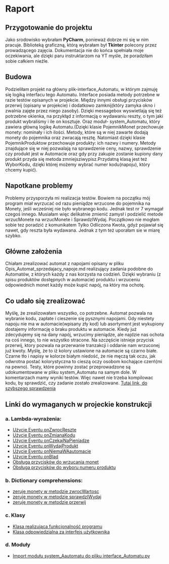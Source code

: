 # Raport
## Przygotowanie do projektu
Jako srodowisko wybrałam **PyCharm**, ponieważ dobrze mi się w nim pracuje.
Biblioteką graficzną, którą wybrałam był **Tkinter** polecony przez prowadzącego zajęcia. 
Dokumentacja nie do końca spełniała moje oczekiwania, ale dzięki paru instruktarzom na YT myśle, że poradziłam 
sobie całkiem nieźle.

## Budowa
Podzieliłam projekt na główny plik-interface_Automatu, w którym zajmuję się logiką interfacu tego Automatu. Interface posiada metody potrzebne w razie testów opisanych w projekcie. 
Między innymi obsługi przycisków przerwij (opisany w projekcie) i dodatkowo zamknij(który zamyka okno i zwalnia zajęte przez niego zasoby).
Dzięki messagebox wyswietlają się też potrzebne okienka, na przykłąd z informacją o wydawaniu reszty, o tym jaki produkt wybraliśmy i ile on kosztuje.
Oraz moduł- system_Automatu, który zawiera główną logikę Automatu.(Dzięki klasie PojemnikMonet przechowuje monety: nominały i ich ilości. 
Metody, które są w niej zawarte dodają monety do pojemnika oraz zwracają resztę. Natomiast dzięki klasie PojemnikProduktow przechowuje produkty: ich nazwy i numery. 
Metody znajdujące się w niej pozwalają na sprawdzenie ceny, nazwy, sprawdzenie czy produkt jest w Automacie oraz gdy przy zakupie zostanie kupiony dany produkt przyda się metoda 
zmniejsziwypisz.Przydatną klasą jest też WyborKodu, dzięki której możemy wybrać numer kodu(napoju), który chcemy kupić).

## Napotkane problemy
Problemy przysporzyła mi realizacja testów. Bowiem na początku mój program miał wyrzucać od razu pieniądze wrzucone do pojemnika na Monety, jeśli wcześniej nie było wybranego kodu.
Jednak test nr 7 wymagał czegoś innego. Musiałam więc delikatnie zmienić zamysł i podzielić metode wrzucMonete na wrzucMonete i SprawdzIWydaj.
Początkowo nie mogłam sobie tez poradzić z komunikatem Tylko Odliczona Kwota, gdyż pojawiał się nawet, gdy reszta była wydawana. Jednak z tym też uporałam sie w miarę szybko.

## Główne założenia
Chiałam zrealizować automat z napojami opisany w pliku Opis_Automat_sprzedajacy_napoje.md realizujący zadania podobne do Automatów, z których każdy z nas korzysta na codzień.
Dzięki wybraniu (z spisu produktów dostępnych w automacie) produktu i wrzuceniu odpowiednich monet każdy może kupić napój, na który ma ochotę. 

## Co udało się zrealizować
Myślę, że zrealizowałam wszystko, co potrzebne. Automat pozwala na wybranie kodu, zapłate i cieszenie się pysznymi napojami. Gdy niestety napoju nie ma w automacie(wpisany zły kod)
lub asortyment jest wykupiony dostajemy informację o braku produktu w automacie. Kiedy już zdecydujemy się na dany napój, wrzucimy pieniądze, ale najdzie nas ochota na coś innego,
to nie wszystko stracone. Na szczęście istnieje przycisk przerwij, ktory pozwala na przerwanie tranzakcji i oddanie nam wrzuconej już kwoty. Myślę, że to iż kolory ustawione na automacie
są czarno białe. Czarne tło i napisy w kolorze białym niedość, że nie męczą tak oczu, jak odwrotna postać kolorystyczna to cieszą oczy osobom kochające czerń(mi na pewno).
Testy, które powinny zostać przeprowadzone są udokumentowane w pliku system_Automatu na samym dole. W komentarzach mamy wyniki testów. 
Więc nawet nie trzeba kompilowac kodu, by sprawdzić, czy zadanie zostało zrealizowane. [Tutaj link, do szybszego sprawdzenia](https://github.com/Sylwia-99/Automat-sprzedajacy-napoje/blob/beb994f96405f62219eaf5e3747a128ba1775786/system_Automatu.py#L375-L463)

## Linki do wymaganych w projeckie konstrukcji
### a. Lambda-wyrażenia: 
- [Użycie Eventu onZwrocReszte](https://github.com/Sylwia-99/Automat-sprzedajacy-napoje/blob/fd10d5aec4dbe0d3a37e3a2b59bca55eeb76d631/system_Automatu.py#L378)
- [Użycie Eventu onZmianaKodu](https://github.com/Sylwia-99/Automat-sprzedajacy-napoje/blob/fd10d5aec4dbe0d3a37e3a2b59bca55eeb76d631/system_Automatu.py#L379)
- [Użycie Eventu onCzekajNaPieniadze](https://github.com/Sylwia-99/Automat-sprzedajacy-napoje/blob/fd10d5aec4dbe0d3a37e3a2b59bca55eeb76d631/system_Automatu.py#L380)
- [Użycie Eventu onWydajProdukt](https://github.com/Sylwia-99/Automat-sprzedajacy-napoje/blob/fd10d5aec4dbe0d3a37e3a2b59bca55eeb76d631/system_Automatu.py#L381)
- [Użycie Eventu onNiemaWAautomacie](https://github.com/Sylwia-99/Automat-sprzedajacy-napoje/blob/fd10d5aec4dbe0d3a37e3a2b59bca55eeb76d631/system_Automatu.py#L382)
- [Użycie Eventu onBlad](https://github.com/Sylwia-99/Automat-sprzedajacy-napoje/blob/fd10d5aec4dbe0d3a37e3a2b59bca55eeb76d631/system_Automatu.py#L383)
- [Obsługa przycisków do wrzucania monet](https://github.com/Sylwia-99/Automat-sprzedajacy-napoje/blob/bd7d65cca29d0ed8efa2ab0a9402c89cc1d21324/interface_Automatu.py#L82-L99)
- [Obsługa przycisków do wyboru numeru produktu](https://github.com/Sylwia-99/Automat-sprzedajacy-napoje/blob/bd7d65cca29d0ed8efa2ab0a9402c89cc1d21324/interface_Automatu.py#L128-L147)
### b. Dictionary comprehensions:
- [zeruje monety w metodzie zwrocWartosc](https://github.com/Sylwia-99/Automat-sprzedajacy-napoje/blob/fd10d5aec4dbe0d3a37e3a2b59bca55eeb76d631/system_Automatu.py#L42)
- [zeruje monety w metodzie sprawdzIWydaj](https://github.com/Sylwia-99/Automat-sprzedajacy-napoje/blob/fd10d5aec4dbe0d3a37e3a2b59bca55eeb76d631/system_Automatu.py#L306)
- [zeruje monety w metodzie przerwij](https://github.com/Sylwia-99/Automat-sprzedajacy-napoje/blob/fd10d5aec4dbe0d3a37e3a2b59bca55eeb76d631/system_Automatu.py#L319)
### c. Klasy
- [Klasa realizująca funkcjonalność programu](https://github.com/Sylwia-99/Automat-sprzedajacy-napoje/blob/fd10d5aec4dbe0d3a37e3a2b59bca55eeb76d631/system_Automatu.py#L199)
- [Klasa odpowiedzialna za interfejs użytkownika](https://github.com/Sylwia-99/Automat-sprzedajacy-napoje/blob/bd7d65cca29d0ed8efa2ab0a9402c89cc1d21324/interface_Automatu.py#L6)
### d. Moduły
- [Import modułu system_Aautomatu do pliku interface_Automatu.py](https://github.com/Sylwia-99/Automat-sprzedajacy-napoje/blob/bd7d65cca29d0ed8efa2ab0a9402c89cc1d21324/interface_Automatu.py#L1)
 

